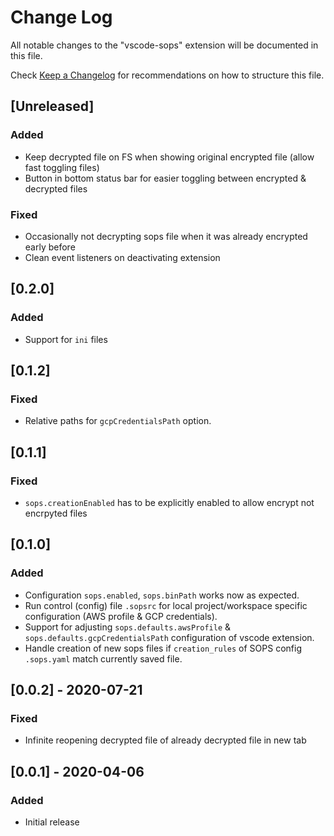 # Change Log

All notable changes to the "vscode-sops" extension will be documented in this file.

Check [Keep a Changelog](http://keepachangelog.com/) for recommendations on how to structure this file.

## [Unreleased]
### Added
- Keep decrypted file on FS when showing original encrypted file (allow fast toggling files)
- Button in bottom status bar for easier toggling between encrypted & decrypted files

### Fixed
- Occasionally not decrypting sops file when it was already encrypted early before
- Clean event listeners on deactivating extension

## [0.2.0]
### Added
- Support for `ini` files

## [0.1.2]
### Fixed
- Relative paths for `gcpCredentialsPath` option.

## [0.1.1]
### Fixed
- `sops.creationEnabled` has to be explicitly enabled to allow encrypt not encrpyted files

## [0.1.0]
### Added
- Configuration `sops.enabled`, `sops.binPath` works now as expected.
- Run control (config) file `.sopsrc` for local project/workspace specific configuration (AWS profile & GCP credentials).
- Support for adjusting `sops.defaults.awsProfile` & `sops.defaults.gcpCredentialsPath` configuration of vscode extension.
- Handle creation of new sops files if `creation_rules` of SOPS config `.sops.yaml` match currently saved file.

## [0.0.2] - 2020-07-21
### Fixed
- Infinite reopening decrypted file of already decrypted file in new tab

## [0.0.1] - 2020-04-06
### Added
- Initial release

